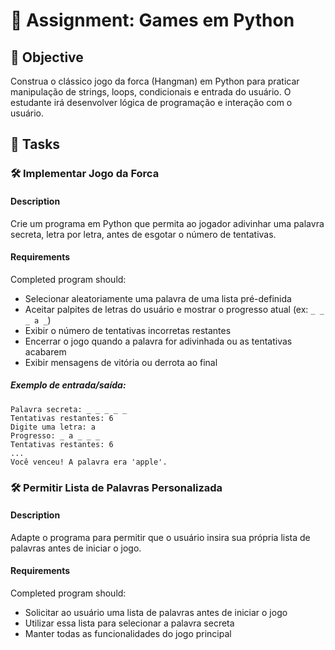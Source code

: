 # 📘 Assignment: Games em Python

## 🎯 Objective

Construa o clássico jogo da forca (Hangman) em Python para praticar manipulação de strings, loops, condicionais e entrada do usuário. O estudante irá desenvolver lógica de programação e interação com o usuário.

## 📝 Tasks

### 🛠️	Implementar Jogo da Forca

#### Description
Crie um programa em Python que permita ao jogador adivinhar uma palavra secreta, letra por letra, antes de esgotar o número de tentativas.

#### Requirements
Completed program should:

- Selecionar aleatoriamente uma palavra de uma lista pré-definida
- Aceitar palpites de letras do usuário e mostrar o progresso atual (ex: `_ _ _ a _`)
- Exibir o número de tentativas incorretas restantes
- Encerrar o jogo quando a palavra for adivinhada ou as tentativas acabarem
- Exibir mensagens de vitória ou derrota ao final

##### Exemplo de entrada/saída:
```
Palavra secreta: _ _ _ _ _
Tentativas restantes: 6
Digite uma letra: a
Progresso: _ a _ _ _
Tentativas restantes: 6
...
Você venceu! A palavra era 'apple'.
```

### 🛠️	Permitir Lista de Palavras Personalizada

#### Description
Adapte o programa para permitir que o usuário insira sua própria lista de palavras antes de iniciar o jogo.

#### Requirements
Completed program should:

- Solicitar ao usuário uma lista de palavras antes de iniciar o jogo
- Utilizar essa lista para selecionar a palavra secreta
- Manter todas as funcionalidades do jogo principal
